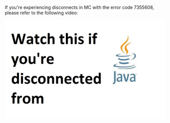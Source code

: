 If you're experiencing disconnects in MC with the error code 7355608, please refer to the following video:

[![Solution for MC disconnect issue](https://github.com/Howardohyea/The-Computer-Guide/blob/main/Assets/Java.jpg)](https://www.youtube.com/watch?v=dQw4w9WgXcQ)

